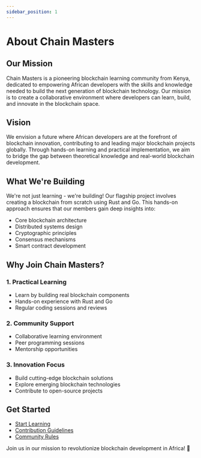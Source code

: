 ```yaml
---
sidebar_position: 1
---
```


# About Chain Masters

## Our Mission
Chain Masters is a pioneering blockchain learning community from Kenya, dedicated to empowering African developers with the skills and knowledge needed to build the next generation of blockchain technology. Our mission is to create a collaborative environment where developers can learn, build, and innovate in the blockchain space.

## Vision
We envision a future where African developers are at the forefront of blockchain innovation, contributing to and leading major blockchain projects globally. Through hands-on learning and practical implementation, we aim to bridge the gap between theoretical knowledge and real-world blockchain development.

## What We're Building
We're not just learning - we're building! Our flagship project involves creating a blockchain from scratch using Rust and Go. This hands-on approach ensures that our members gain deep insights into:

- Core blockchain architecture
- Distributed systems design
- Cryptographic principles
- Consensus mechanisms
- Smart contract development

## Why Join Chain Masters?

### 1. Practical Learning
- Learn by building real blockchain components
- Hands-on experience with Rust and Go
- Regular coding sessions and reviews

### 2. Community Support
- Collaborative learning environment
- Peer programming sessions
- Mentorship opportunities

### 3. Innovation Focus
- Build cutting-edge blockchain solutions
- Explore emerging blockchain technologies
- Contribute to open-source projects

## Get Started

- [Start Learning](./getting-started.md)
- [Contribution Guidelines](./community/contributing.md)
- [Community Rules](./community/guidelines.md)

Join us in our mission to revolutionize blockchain development in Africa! 🚀
